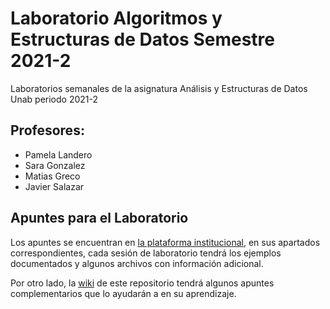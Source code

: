# Laboratorio Algoritmos y Estructuras de Datos Semestre 2021-2
Laboratorios semanales de la asignatura Análisis y Estructuras de Datos Unab periodo 2021-2

## Profesores:
- Pamela Landero
- Sara Gonzalez
- Matias Greco
- Javier Salazar

## Apuntes para el Laboratorio

Los apuntes se encuentran en [la plataforma institucional](http://unab.blackboard.com), en sus apartados correspondientes, cada sesión de laboratorio tendrá los ejemplos documentados y algunos archivos con información adicional.

Por otro lado, la [wiki](https://github.com/AlgoritmosyEstructurasDeDatos/Laboratorio_JSL/wiki) de este repositorio tendrá algunos apuntes complementarios que lo ayudarán a en su aprendizaje.
